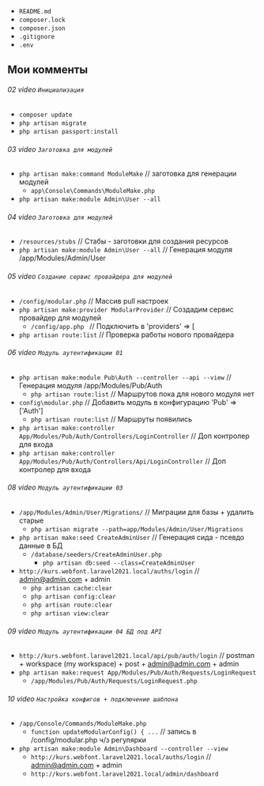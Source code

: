 ##
* `README.md`
* `composer.lock`
* `composer.json`
* `.gitignore`
* `.env`

## Мои комменты
###### 02 video `Инициализация`
* `composer update`
* `php artisan migrate`
* `php artisan passport:install`

###### 03 video `Заготовка для модулей`
* `php artisan make:command ModuleMake` // заготовка для генерации модулей
  * `app\Console\Commands\ModuleMake.php`
* `php artisan make:module Admin\User --all`

###### 04 video `Заготовка для модулей`
* `/resources/stubs` // Стабы - заготовки для создания ресурсов
* `php artisan make:module Admin\User --all` // Генерация модуля /app/Modules/Admin/User

###### 05 video `Создание сервис провайдера для модулей`
* `/config/modular.php` // Массив pull настроек
* `php artisan make:provider ModularProvider` // Создадим сервис провайдер для модулей
  * `/config/app.php ` // Подключить в 'providers' => [
* `php artisan route:list` // Проверка работы нового провайдера

###### 06 video `Модуль аутентификации 01`
* `php artisan make:module Pub\Auth --controller --api --view` // Генерация модуля /app/Modules/Pub/Auth
    * `php artisan route:list` // Маршрутов пока для нового модуля нет
* `config\modular.php` // Добавить модуль в конфигурацию 'Pub' => ['Auth']
    * `php artisan route:list` // Маршруты появились
* `php artisan make:controller App/Modules/Pub/Auth/Controllers/LoginController` // Доп контролер для входа
* `php artisan make:controller App/Modules/Pub/Auth/Controllers/Api/LoginController` // Доп контролер для входа

###### 08 video `Модуль аутентификации 03`
* `/app/Modules/Admin/User/Migrations/` // Миграции для базы + удалить старые
    * `php artisan migrate --path=app/Modules/Admin/User/Migrations`
* `php artisan make:seed CreateAdminUser` // Генерация сида - псевдо данные в БД
    * `/database/seeders/CreateAdminUser.php`
        * `php artisan db:seed --class=CreateAdminUser`
* `http://kurs.webfont.laravel2021.local/auths/login` // admin@admin.com + admin
    * `php artisan cache:clear`
    * `php artisan config:clear`
    * `php artisan route:clear`
    * `php artisan view:clear`

###### 09 video `Модуль аутентификации 04 БД под API`
* `http://kurs.webfont.laravel2021.local/api/pub/auth/login` // postman + workspace (my workspace) + post + admin@admin.com + admin
* `php artisan make:request App/Modules/Pub/Auth/Requests/LoginRequest`
    * `/app/Modules/Pub/Auth/Requests/LoginRequest.php`

###### 10 video `Настройка конфигов + подключение шаблона`
* `/app/Console/Commands/ModuleMake.php`
    * `function updateModularConfig() { ...` // запись в /config/modular.php ч/з регулярки
* `php artisan make:module Admin\Dashboard --controller --view`
    * `http://kurs.webfont.laravel2021.local/auths/login` // admin@admin.com + admin
    * `http://kurs.webfont.laravel2021.local/admin/dashboard` 



